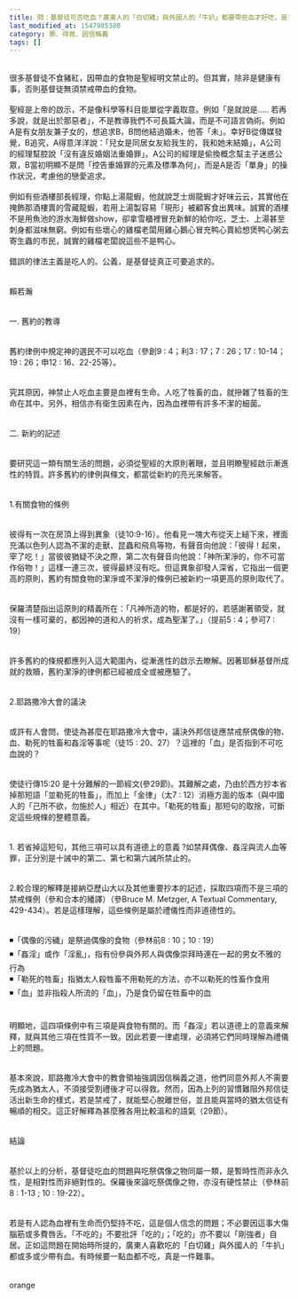 ```yaml
---
title: 問：基督徒可否吃血？廣東人的「白切雞」與外國人的「牛扒」都要帶些血才好吃，是否亦要禁戒不吃？ (轉貼)
last_modified_at: 1547985380
category: 罪、得救、因信稱義
tags: []
---
```


<br>很多基督徒不食豬紅，因帶血的食物是聖經明文禁止的。但其實，除非是健康有事，否則基督徒無須禁戒帶血的食物。<br><br>聖經是上帝的啟示，不是像科學等科目能單從字義取意。例如「是就說是….. 若再多說，就是出於那惡者」，不是教導我們不可長篇大論，而是不可語言偽術。例如A是有女朋友兼子女的，想追求B，B問他結過婚未，他答「未」。幸好B從傳媒發覺，B追究，A得意洋洋說：「兒女是同居女友給我生的，我和她未結婚」，A公司的經理幫腔說「沒有違反婚姻法重婚罪」。A公司的經理是偷換概念幫主子迷惑公眾，B當初明顯不是問「控告重婚罪的元素及標準為何」，而是A是否「單身」的操作狀況，考慮他的戀愛追求。<br><br>例如有些酒樓部長經理，你點上湯龍蝦，他就說芝士焗龍蝦才好味云云，其實他在掩飾那酒樓賣的雪藏龍蝦，若用上湯製容易「現形」被顧客食出異味。誠實的酒樓不是用魚池的游水海鮮做show，卻拿雪櫃裡冒充新鮮的給你吃，芝士、上湯甚至刺身都滋味無窮。例如有些壞心的雞檔老闆用雞心鵝心冒充鸭心賣給想煲鸭心粥去寄生蟲的市民，誠實的雞檔老闆說這些不是鸭心。<br><br>錯誤的律法主義是吃人的。公義，是基督徒真正可要追求的。<br><br><br><!--more-->賴若瀚<br><br><br>一. 舊約的教導<br><br><br>    舊約律例中規定神的選民不可以吃血（參創9 : 4；利3 : 17；7 : 26；17 : 10-14；19 : 26；申12 : 16、22-25等）。<br>    <br><br>    究其原因，神禁止人吃血主要是血裡有生命。人吃了牲畜的血，就摻雜了牲畜的生命在其中。另外，相信亦有衛生因素在內，因為血裡帶有許多不潔的細菌。<br><br><br>二. 新約的記述<br><br><br>    要研究這一類有關生活的問題，必須從聖經的大原則著眼，並且明瞭聖經啟示漸進性的特質。許多舊約的律例與條文，都當從新約的亮光來解答。<br><br><br>1.有關食物的條例<br><br><br>    彼得有一次在房頂上得到異象（徒10:9-16）。他看見一塊大布從天上縋下來，裡面充滿以色列人認為不潔的走獸、昆蟲和飛鳥等物，有聲音向他說：「彼得！起來，宰了吃！」當彼彼猶疑不決之際，第二次有聲音向他說：「神所潔淨的，你不可當作俗物！」這樣一連三次，彼得最終沒有吃。但這異象卻發人深省，它指出一個更高的原則，舊約有關食物的潔淨或不潔淨的條例已被新約一項更高的原則取代了。<br><br><br>    保羅清楚指出這原則的精義所在：「凡神所造的物，都是好的，若感謝著領受，就沒有一樣可棄的，都因神的道和人的祈求，成為聖潔了。」（提前5 : 4；參可7 : 19）<br><br><br>    許多舊約的條規都應列入這大範圍內，從漸進性的啟示去瞭解。因著耶穌基督所成就的救贖，舊約潔淨的律例都已經被成全或被應驗了。<br><br><br>2.耶路撒冷大會的議決<br><br><br>    或許有人會問，使徒為甚麼在耶路撒冷大會中，議決外邦信徒應禁戒祭偶像的物、血、勒死的牲畜和姦淫等事呢（徒15 : 20、27）？這裡的「血」是否指到不可吃血說的？<br><br><br>    使徒行傳15:20 是十分難解的一節經文(參29節)。其難解之處，乃由於西方抄本省掉那短語「並勒死的牲畜」，而加上「金律」（太7 : 12）消極方面的版本（與中國人的「己所不欲，勿施於人」相近）在其中。「勒死的牲畜」那短句的取捨，可斷定這些規條的整體意義。<br><br><br>1. 若省掉這短句，其他三項可以具有道德上的意義 ?如禁拜偶像、姦淫與流人血等罪，正分別是十誡中的第二、第七和第六誡所禁止的。<br><br><br>2.較合理的解釋是接納亞歷山大以及其他重要抄本的記述，採取四項而不是三項的禁戒條例（參和合本的繙譯）（參Bruce M. Metzger, A Textual Commentary, 429-434）。若是這樣理解，這些條例是屬於禮儀性而非道德性的。 <br><br><br>◾「偶像的污穢」是祭過偶像的食物（參林前8 : 10；10 : 19）<br>◾「姦淫」或作「淫亂」，指有份參與外邦人與偶像崇拜時連在一起的男女不雅的行為<br>◾「勒死的牲畜」指猶太人殺牲畜不用勒死的方法，亦不以勒死的性畜作食用<br>◾「血」並非指殺人所流的「血」，乃是食仍留在牲畜中的血<br><br><br>    明顯地，這四項條例中有三項是與食物有關的。而「姦淫」若以道德上的意義來解釋，就與其他三項在性質不一致。因此若要一律處理，必須將它們同時理解為禮儀上的問題。<br><br><br>    基本來說，耶路撒冷大會中的教會領袖強調因信稱義之道，他們同意外邦人不需要先成為猶太人，不須接受割禮後才可以得救。然而，因為上列的習慣難阻外邦信徒活出新生命的樣式，若是禁戒了，就能堅心脫離世俗，並且能與當時的猶太信徒有暢順的相交。這正好解釋為甚麼雅各用比較溫和的語氣（29節）。<br><br><br>結論<br><br><br>    基於以上的分析，基督徒吃血的問題與吃祭偶像之物同屬一類，是暫時性而非永久性，是相對性而非絕對性的。保羅後來論吃祭偶像之物，亦沒有硬性禁止（參林前 8 : 1-13 ; 10 : 19-22）。<br><br><br>    若是有人認為血裡有生命而仍堅持不吃，這是個人信念的問題；不必要因這事大傷腦筋或多費唇舌。「不吃的」不要批評「吃的」；「吃的」亦不要以「剛強者」自居。正如這問題在開始時所提的，廣東人喜歡吃的「白切雞」與外國人的「牛扒」都或多或少帶有血。有時候要一點血都不吃，真是一件難事。 <br><br><br>orange
